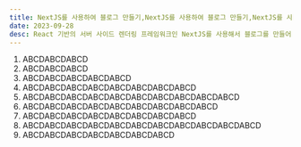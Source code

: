 ```yaml
---
title: NextJS를 사용하여 블로그 만들기,NextJS를 사용하여 블로그 만들기,NextJS를 사용하여 블로그 만들기
date: 2023-09-28
desc: React 기반의 서버 사이드 렌더링 프레임워크인 NextJS를 사용해서 블로그를 만들어본다.,React 기반의 서버 사이드 렌더링 프레임워크인 NextJS를 사용해서 블로그를 만들어본다.,React 기반의 서버 사이드 렌더링 프레임워크인 NextJS를 사용해서 블로그를 만들어본다.
---
```


1. ABCDABCDABCD
2. ABCDABCDABCD
3. ABCDABCDABCDABCDABCD
4. ABCDABCDABCDABCDABCDABCDABCDABCD
5. ABCDABCDABCDABCDABCDABCDABCDABCDABCDABCD
6. ABCDABCDABCDABCDABCDABCDABCDABCDABCD
7. ABCDABCDABCDABCDABCDABCDABCDABCD
8. ABCDABCDABCDABCDABCDABCDABCDABCDABCDABCDABCD
9. ABCDABCDABCDABCDABCDABCDABCD
